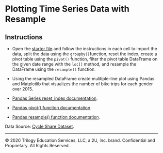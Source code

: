 # Plotting Time Series Data with Resample

## Instructions

* Open the [starter file](Unsolved/bike_trippin_resample_unsolved.ipynb) and follow the instructions in each cell to import the data, split the data using the `groupby()`function, reset the index, create a pivot table using the `pivot()` function, filter the pivot table DataFrame on the given date range with the `loc[]` method, and resample the DataFrame using the `resample()` function.

* Using the resampled DataFrame create mulitiple-line plot using Pandas and Matplotlib that visualizes the number of bike trips for each gender over 2015. 

* [Pandas Series reset_index documentation](https://pandas.pydata.org/pandas-docs/stable/reference/api/pandas.Series.reset_index.html). 
* [Pandas pivot() function documentation](https://pandas.pydata.org/pandas-docs/stable/reference/api/pandas.pivot.html).
* [Pandas resample() function documentation](https://pandas.pydata.org/pandas-docs/stable/reference/api/pandas.DataFrame.resample.html).

Data Source: [Cycle Share Dataset](https://www.kaggle.com/pronto/cycle-share-dataset#trip.csv).


- - -

© 2020 Trilogy Education Services, LLC, a 2U, Inc. brand.  Confidential and Proprietary.  All Rights Reserved.
